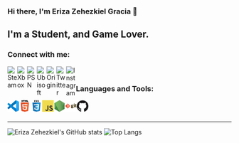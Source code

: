 ### Hi there, I'm Eriza Zehezkiel Gracia 👋

## I'm a Student, and Game Lover.

### Connect with me:

[<img align="left" alt="Steam" width="22px" src="https://cdn.jsdelivr.net/npm/simple-icons@v3/icons/steam.svg" />][Steam]
[<img align="left" alt="Xbox" width="22px" src="https://cdn.jsdelivr.net/npm/simple-icons@v3/icons/xbox.svg" />][Xbox]
[<img align="left" alt="PSN" width="22px" src="https://cdn.jsdelivr.net/npm/simple-icons@v3/icons/playstation.svg" />][PSN]
[<img align="left" alt="Ubisoft" width="22px" src="https://cdn.jsdelivr.net/npm/simple-icons@v3/icons/ubisoft.svg" />][Ubisoft]
[<img align="left" alt="Origin" width="22px" src="https://cdn.jsdelivr.net/npm/simple-icons@v3/icons/origin.svg" />][Origin]
[<img align="left" alt="Twitter" width="22px" src="https://cdn.jsdelivr.net/npm/simple-icons@v3/icons/twitter.svg" />][Twitter]
[<img align="left" alt="Instagram" width="22px" src="https://cdn.jsdelivr.net/npm/simple-icons@v3/icons/instagram.svg" />][Instagram]

<br />

### Languages and Tools:

[<img align="left" alt="Visual Studio Code" width="26px" src="https://raw.githubusercontent.com/github/explore/80688e429a7d4ef2fca1e82350fe8e3517d3494d/topics/visual-studio-code/visual-studio-code.png" />][VSC]
[<img align="left" alt="HTML5" width="26px" src="https://raw.githubusercontent.com/github/explore/80688e429a7d4ef2fca1e82350fe8e3517d3494d/topics/html/html.png" />][HTML]
[<img align="left" alt="CSS3" width="26px" src="https://raw.githubusercontent.com/github/explore/80688e429a7d4ef2fca1e82350fe8e3517d3494d/topics/css/css.png" />][CSS]
[<img align="left" alt="JavaScript" width="26px" src="https://raw.githubusercontent.com/github/explore/80688e429a7d4ef2fca1e82350fe8e3517d3494d/topics/javascript/javascript.png" />][JavaScript]
[<img align="left" alt="Node.js" width="26px" src="https://raw.githubusercontent.com/github/explore/80688e429a7d4ef2fca1e82350fe8e3517d3494d/topics/nodejs/nodejs.png" />][Node]
[<img align="left" alt="Git" width="26px" src="https://raw.githubusercontent.com/github/explore/80688e429a7d4ef2fca1e82350fe8e3517d3494d/topics/git/git.png" />][Git]
[<img align="left" alt="GitHub" width="26px" src="https://raw.githubusercontent.com/github/explore/78df643247d429f6cc873026c0622819ad797942/topics/github/github.png" />][Github]

<br />
<br />

--- 
![Eriza Zehezkiel's GitHub stats](https://github-readme-stats.vercel.app/api?username=Eriza-Z&show_icons=true&hide_border=true&count_private=true&theme=cobalt&show_icons=true)
![Top Langs](https://github-readme-stats.vercel.app/api/top-langs/?username=Eriza-Z&layout=compact)



[Steam]: https://steamcommunity.com/id/EvRXa
[Xbox]: https://account.xbox.com/Profile?xr=mebarnav
[PSN]: https://my.playstation.com/profile/E_Z_G_S
[Ubisoft]: https://ubisoftconnect.com/en-GB/profile/ErizaZGracia
[Origin]: https://www.origin.com/idn/en-us/profile/ERZXTGS
[Twitter]: https://twitter.com/eriza_gracia
[Instagram]: https://www.instagram.com/erz_grc/
[VSC]: https://code.visualstudio.com/Download
[HTML]: https://www.w3schools.com/html/
[CSS]: https://www.w3.org/Style/CSS/Overview.en.html
[JavaScript]: https://www.javascript.com/
[Node]: https://nodejs.org/en/
[Git]: https://git-scm.com/
[Github]: https://github.com/

